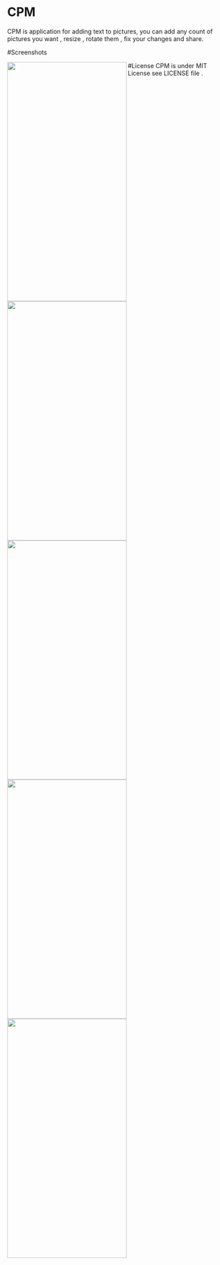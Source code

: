 # CPM
CPM is application for adding text to pictures, you can add any count of pictures
you want , resize , rotate them , fix your changes and share.

#Screenshots

<a href="url"><img src="https://github.com/Feghal/PhotoEdit/blob/master/PhotoEdit/Supporting%20Files/Photos/help1.jpg" align="left" height="550" width="275" ></a>
<a href="url"><img src="https://github.com/Feghal/PhotoEdit/blob/master/PhotoEdit/Supporting%20Files/Photos/help2.jpg" align="left" height="550" width="275" ></a>
<a href="url"><img src="https://github.com/Feghal/PhotoEdit/blob/master/PhotoEdit/Supporting%20Files/Photos/help3.jpg" align="left" height="550" width="275" ></a>
<a href="url"><img src="https://github.com/Feghal/PhotoEdit/blob/master/PhotoEdit/Supporting%20Files/Photos/help4.jpg" align="left" height="550" width="275" ></a>
<a href="url"><img src="https://github.com/Feghal/PhotoEdit/blob/master/PhotoEdit/Supporting%20Files/Photos/help5.jpg" align="left" height="550" width="275" ></a>

#License
CPM is under MIT License see LICENSE file .
